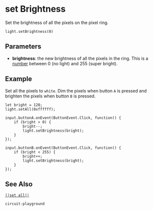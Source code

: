# set Brightness

Set the brightness of all the pixels on the pixel ring.

```sig
light.setBrightness(0)
```

## Parameters

* **brightness**: the new brightness of all the pixels in the ring. This is a [number](/types/number) between 0 (no light) and 255 (super bright). 

## Example

Set all the pixels to ``white``. Dim the pixels when button `A` is pressed and
brighten the pixels when button `B` is pressed.

```blocks
let bright = 128;
light.setAll(0xffffff);

input.buttonA.onEvent(ButtonEvent.Click, function() {
    if (bright > 0) {
        bright--;
        light.setBrightness(bright);
    }
});

input.buttonB.onEvent(ButtonEvent.Click, function() {
    if (bright < 255) {
        bright++;
        light.setBrightness(bright);
    }
});
```

## See Also

[``||set all||``](/reference/light/set-all)

```package
circuit-playground
```
